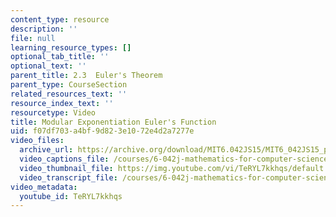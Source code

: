 ```yaml
---
content_type: resource
description: ''
file: null
learning_resource_types: []
optional_tab_title: ''
optional_text: ''
parent_title: 2.3  Euler's Theorem
parent_type: CourseSection
related_resources_text: ''
resource_index_text: ''
resourcetype: Video
title: Modular Exponentiation Euler's Function
uid: f07df703-a4bf-9d82-3e10-72e4d2a7277e
video_files:
  archive_url: https://archive.org/download/MIT6.042JS15/MIT6_042JS15_phi_ipod.mp4
  video_captions_file: /courses/6-042j-mathematics-for-computer-science-spring-2015/70c8aa0ec32b57c49f9f69ef121f63d3_TeRYL7kkhqs.vtt
  video_thumbnail_file: https://img.youtube.com/vi/TeRYL7kkhqs/default.jpg
  video_transcript_file: /courses/6-042j-mathematics-for-computer-science-spring-2015/8aee02b15b9374f8cae8128a21d8548d_TeRYL7kkhqs.pdf
video_metadata:
  youtube_id: TeRYL7kkhqs
---
```

